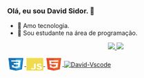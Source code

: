 ### Olá, eu sou David Sidor. 👋

- 🔭 Amo tecnologia.
- 🌱 Sou estudante na área de programação.

<div align="center">
  <a href="https://github.com/davidsidor">
  <img height="180em" src="https://github-readme-stats.vercel.app/api?username=davidsidor&show_icons=true&theme=cobalt&include_all_commits=true&count_private=true"/>
  <img height="180em" src="https://github-readme-stats.vercel.app/api/top-langs/?username=davidsidor&layout=compact&langs_count=7&theme=cobalt"/>
</div>
  
  <div style="display: inline_block"><br>
  <img align="center" alt="David-CSS" height="30" width="40" src="https://raw.githubusercontent.com/devicons/devicon/master/icons/css3/css3-original.svg">
  <img align="center" alt="David-Js" height="30" width="40" src="https://raw.githubusercontent.com/devicons/devicon/master/icons/javascript/javascript-plain.svg">
  <img align="center" alt="David-HTML" height="30" width="40" src="https://raw.githubusercontent.com/devicons/devicon/master/icons/html5/html5-original.svg">
  <img align="center" alt="David-Vscode" height="30" width="40" src="https://cdn.jsdelivr.net/gh/devicons/devicon/icons/java/java-original.svg" />       
  </div>
